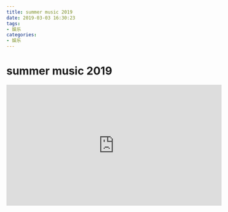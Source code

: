 ```yaml
---
title: summer music 2019
date: 2019-03-03 16:30:23
tags:
- 娱乐
categories:
- 娱乐
---
```


# summer music 2019

<iframe width="560" height="315" frameborder="0" src="http://pnbd44c64.bkt.clouddn.com/Summer%20Music%20Mix%202019%20_%20Best%20Of%20Tropical%20&%20Deep%20House%20Sessions%20Chill%20Out%20%2325%20Mix%20By%20Music%20Trap.mp4" allowFullScreen="true"></iframe>